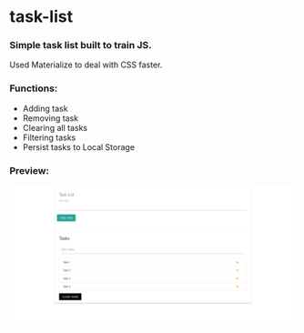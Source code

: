 # task-list

### Simple task list built to train JS.

Used Materialize to deal with CSS faster.

### Functions: 
- Adding task
- Removing task
- Clearing all tasks
- Filtering tasks
- Persist tasks to Local Storage

### Preview:
![alt-text](https://github.com/PierreBezuchow/task-list/blob/master/task-list-screenshot.png)
